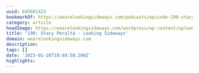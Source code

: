 ```yaml
---
uuid: 645601423
bookmarkOf: https://wearelookingsideways.com/podcasts/episode-190-stacy-peralta
category: article
headImage: https://wearelookingsideways.com/wordpress/wp-content/uploads/2022/08/StacyPeralta_LookingSideways-2-scaled.jpg
title: '190: Stacy Peralta - Looking Sideways'
domain: wearelookingsideways.com
description:
tags: []
date: '2023-01-26T19:49:58.206Z'
highlights:
---
```



